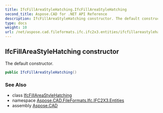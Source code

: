 ```yaml
---
title: IfcFillAreaStyleHatching.IfcFillAreaStyleHatching
second_title: Aspose.CAD for .NET API Reference
description: IfcFillAreaStyleHatching constructor. The default constructor
type: docs
weight: 10
url: /net/aspose.cad.fileformats.ifc.ifc2x3.entities/ifcfillareastylehatching/ifcfillareastylehatching/
---
```

## IfcFillAreaStyleHatching constructor

The default constructor.

```csharp
public IfcFillAreaStyleHatching()
```

### See Also

* class [IfcFillAreaStyleHatching](../)
* namespace [Aspose.CAD.FileFormats.Ifc.IFC2X3.Entities](../../ifcfillareastylehatching/)
* assembly [Aspose.CAD](../../../)


